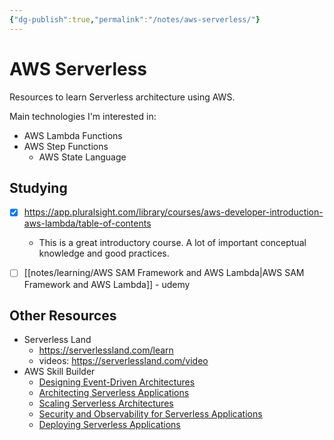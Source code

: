 ```yaml
---
{"dg-publish":true,"permalink":"/notes/aws-serverless/"}
---
```


# AWS Serverless

Resources to learn Serverless architecture using AWS.

Main technologies I'm interested in:

- AWS Lambda Functions
- AWS Step Functions
    - AWS State Language

## Studying

- [x] <https://app.pluralsight.com/library/courses/aws-developer-introduction-aws-lambda/table-of-contents>
    - This is a great introductory course. A lot of important conceptual knowledge and good practices.
- [ ] [[notes/learning/AWS SAM Framework and AWS Lambda\|AWS SAM Framework and AWS Lambda]] - udemy



## Other Resources

- Serverless Land
    - <https://serverlessland.com/learn>
    - videos: <https://serverlessland.com/video>
- AWS Skill Builder
    - [Designing Event-Driven Architectures](https://explore.skillbuilder.aws/learn/course/external/view/elearning/12715/designing-event-driven-architectures)
    - [Architecting Serverless Applications](https://explore.skillbuilder.aws/learn/course/external/view/elearning/12716/architecting-serverless-applications)
    - [Scaling Serverless Architectures](https://explore.skillbuilder.aws/learn/course/external/view/elearning/12713/scaling-serverless-architectures)
    - [Security and Observability for Serverless Applications](https://explore.skillbuilder.aws/learn/course/external/view/elearning/12714/security-and-observability-for-serverless-applications)
    - [Deploying Serverless Applications](https://explore.skillbuilder.aws/learn/course/external/view/elearning/12836/deploying-serverless-applications)
